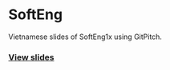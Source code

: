 # SoftEng
Vietnamese slides of SoftEng1x using GitPitch. 

### [View slides](https://github.com/ann000/softeng)
